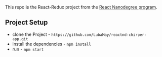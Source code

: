 This repo is the React-Redux project from the [React Nanodegree program](https://www.udacity.com/course/react-nanodegree--nd019).

## Project Setup

* clone the Project - `https://github.com/LubaMay/reactnd-chirper-app.git`
* install the dependencies - `npm install`
* run -  `npm start`